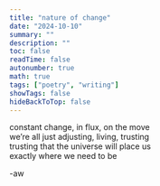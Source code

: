 ```yaml
---
title: "nature of change"
date: "2024-10-10"
summary: ""
description: ""
toc: false
readTime: false
autonumber: true
math: true
tags: ["poetry", "writing"]
showTags: false
hideBackToTop: false
---
```


constant change, in flux, on the move  
we’re all just adjusting, living, trusting  
trusting that the universe will place us  
exactly where we need to be  
  
-aw